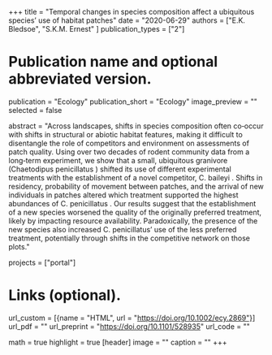 +++
title = "Temporal changes in species composition affect a ubiquitous species’ use of habitat patches"
date = "2020-06-29"
authors = ["E.K. Bledsoe", "S.K.M. Ernest" ]
publication_types = ["2"]

# Publication name and optional abbreviated version.
publication = "Ecology"
publication_short = "Ecology"
image_preview = ""
selected = false

abstract = "Across landscapes, shifts in species composition often co‐occur with shifts in structural or abiotic habitat features, making it difficult to disentangle the role of competitors and environment on assessments of patch quality. Using over two decades of rodent community data from a long‐term experiment, we show that a small, ubiquitous granivore (Chaetodipus penicillatus ) shifted its use of different experimental treatments with the establishment of a novel competitor, C. baileyi . Shifts in residency, probability of movement between patches, and the arrival of new individuals in patches altered which treatment supported the highest abundances of C. penicillatus . Our results suggest that the establishment of a new species worsened the quality of the originally preferred treatment, likely by impacting resource availability. Paradoxically, the presence of the new species also increased C. penicillatus’ use of the less preferred treatment, potentially through shifts in the competitive network on those plots."

projects = ["portal"]

# Links (optional).
url_custom = [{name = "HTML", url = "https://doi.org/10.1002/ecy.2869"}]
url_pdf = ""
url_preprint = "https://doi.org/10.1101/528935"
url_code = ""

math = true
highlight = true
[header]
image = ""
caption = ""
+++

